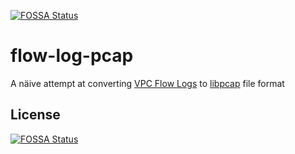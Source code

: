[![FOSSA Status](https://app.fossa.io/api/projects/git%2Bgithub.com%2Ftwexler%2Fflow-log-pcap.svg?type=shield)](https://app.fossa.io/projects/git%2Bgithub.com%2Ftwexler%2Fflow-log-pcap?ref=badge_shield)

flow-log-pcap
=============

A näive attempt at converting [VPC Flow Logs](https://docs.aws.amazon.com/AmazonVPC/latest/UserGuide/flow-logs.html) to [libpcap](https://wiki.wireshark.org/Development/LibpcapFileFormat) file format


## License
[![FOSSA Status](https://app.fossa.io/api/projects/git%2Bgithub.com%2Ftwexler%2Fflow-log-pcap.svg?type=large)](https://app.fossa.io/projects/git%2Bgithub.com%2Ftwexler%2Fflow-log-pcap?ref=badge_large)